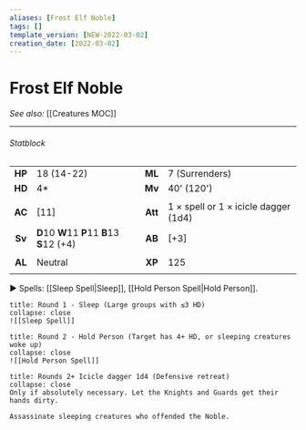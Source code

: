 ```yaml
---
aliases: [Frost Elf Noble]
tags: []
template_version: [NEW-2022-03-02]
creation_date: [2022-03-02]
---
```

# Frost Elf Noble
*See also:* [[Creatures MOC]]
___
###### Statblock

|        |                                              |         |                                      |
| :------:| -------------------------------------------- | :-------:| ------------------------------------ |
| **HP** | 18 (14-22)                                   |  **ML** | 7 (Surrenders)                       |
| **HD** | 4*                                           |  **Mv** | 40' (120')                           |
|        |                                              |         |                                      |
| **AC** | [11]                                         | **Att** | 1 × spell or 1 × icicle dagger (1d4) |
| **Sv** | **D**10 **W**11 **P**11 **B**13 **S**12 (+4) |  **AB** | [+3]                                 |
|        |                                              |         |                                      |
| **AL** | Neutral                                      |  **XP** | 125                                  |
|        |                                              |         |                                      |

▶ Spells: [[Sleep Spell|Sleep]], [[Hold Person Spell|Hold Person]].

```ad-danger
title: Round 1 - Sleep (Large groups with ≤3 HD)
collapse: close
![[Sleep Spell]]
```
```ad-danger
title: Round 2 - Hold Person (Target has 4+ HD, or sleeping creatures woke up)
collapse: close
![[Hold Person Spell]]
```
```ad-tip
title: Rounds 2+ Icicle dagger 1d4 (Defensive retreat)
collapse: close
Only if absolutely necessary. Let the Knights and Guards get their hands dirty.

Assassinate sleeping creatures who offended the Noble.
```
